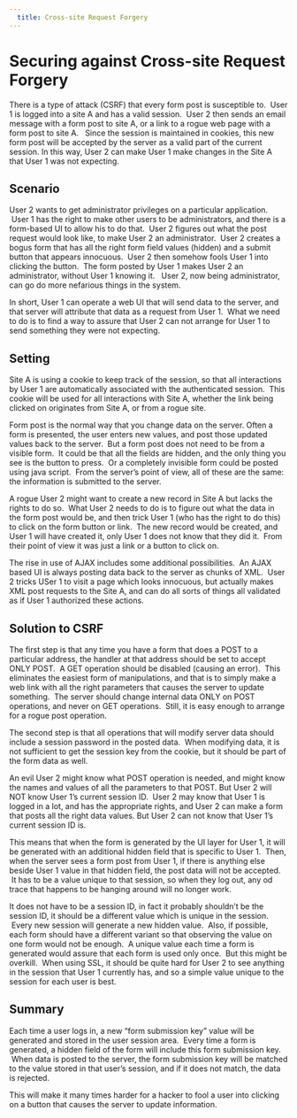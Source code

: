 ```yaml
---
  title: Cross-site Request Forgery
---
```

#  Securing against Cross-site Request Forgery

There is a type of attack (CSRF) that every form post is susceptible to.  User 1 is logged into a site A and has a valid session.  User 2 then sends an email message with a form post to site A, or a link to a rogue web page with a form post to site A.   Since the session is maintained in cookies, this new form post will be accepted by the server as a valid part of the current session. In this way, User 2 can make User 1 make changes in the Site A that User 1 was not expecting.

## Scenario

User 2 wants to get administrator privileges on a particular application.  User 1 has the right to make other users to be administrators, and there is a form-based UI to allow his to do that.  User 2 figures out what the post request would look like, to make User 2 an administrator.  User 2 creates a bogus form that has all the right form field values (hidden) and a submit button that appears innocuous.  User 2 then somehow fools User 1 into clicking the button.  The form posted by User 1 makes User 2 an administrator, without User 1 knowing it.   User 2, now being administrator, can go do more nefarious things in the system. 

In short, User 1 can operate a web UI that will send data to the server, and that server will attribute that data as a request from User 1.  What we need to do is to find a way to assure that User 2 can not arrange for User 1 to send something they were not expecting.

## Setting

Site A is using a cookie to keep track of the session, so that all interactions by User 1 are automatically associated with the authenticated session.  This cookie will be used for all interactions with Site A, whether the link being clicked on originates from Site A, or from a rogue site.  

Form post is the normal way that you change data on the server. Often a form is presented, the user enters new values, and post those updated values back to the server.  But a form post does not need to be from a visible form.  It could be that all the fields are hidden, and the only thing you see is the button to press.  Or a completely invisible form could be posted using java script.  From the server’s point of view, all of these are the same: the information is submitted to the server. 

A rogue User 2 might want to create a new record in Site A but lacks the rights to do so.  What User 2 needs to do is to figure out what the data in the form post would be, and then trick User 1 (who has the right to do this) to click on the form button or link.  The new record would be created, and User 1 will have created it, only User 1 does not know that they did it.  From their point of view it was just a link or a button to click on.  

The rise in use of AJAX includes some additional possibilities.  An AJAX based UI is always posting data back to the server as chunks of XML.  User 2 tricks USer 1 to visit a page which looks innocuous, but actually makes XML post requests to the Site A, and can do all sorts of things all validated as if User 1 authorized these actions.

## Solution to CSRF

The first step is that any time you have a form that does a POST to a particular address, the handler at that address should be set to accept ONLY POST.  A GET operation should be disabled (causing an error).  This eliminates the easiest form of manipulations, and that is to simply make a web link with all the right parameters that causes the server to update something.  The server should change internal data ONLY on POST operations, and never on GET operations.  Still, it is easy enough to arrange for a rogue post operation. 

The second step is that all operations that will modify server data should include a session password in the posted data.  When modifying data, it is not sufficient to get the session key from the cookie, but it should be part of the form data as well. 

An evil User 2 might know what POST operation is needed, and might know the names and values of all the parameters to that POST. But User 2 will NOT know User 1’s current session ID.  User 2 may know that User 1 is logged in a lot, and has the appropriate rights, and User 2 can make a form that posts all the right data values. But User 2 can not know that User 1’s current session ID is.  

This means that when the form is generated by the UI layer for User 1, it will be generated with an additional hidden field that is specific to User 1.  Then, when the server sees a form post from User 1, if there is anything else beside User 1 value in that hidden field, the post data will not be accepted.  It has to be a value unique to that session, so when they log out, any od trace that happens to be hanging around will no longer work.  

It does not have to be a session ID, in fact it probably shouldn’t be the session ID, it should be a different value which is unique in the session.  Every new session will generate a new hidden value.  Also, if possible, each form should have a different variant so that observing the value on one form would not be enough.  A unique value each time a form is generated would assure that each form is used only once.  But this might be overkill.  When using SSL, it should be quite hard for User 2 to see anything in the session that User 1 currently has, and so a simple value unique to the session for each user is best.

## Summary

Each time a user logs in, a new “form submission key” value will be generated and stored in the user session area.  Every time a form is generated, a hidden field of the form will include this form submission key.  When data is posted to the server, the form submission key will be matched to the value stored in that user’s session, and if it does not match, the data is rejected. 
 
This will make it many times harder for a hacker to fool a user into clicking on a button that causes the server to update information.